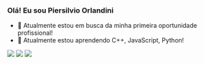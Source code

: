 ### Olá! Eu sou Piersilvio Orlandini

- 🔭  Atualmente estou em busca da minha primeira oportunidade profissional!
- 🌱 Atualmente estou aprendendo C++, JavaScript, Python!
<div> 

  <a href="https://www.instagram.com/orlandini_1/" target="_blank"><img src="https://img.shields.io/badge/-Instagram-%23E4405F?style=for-the-badge&logo=instagram&logoColor=white" target="_blank"></a>
 	<a href="https://www.twitch.tv/orlandini_10" target="_blank"><img src="https://img.shields.io/badge/Twitch-9146FF?style=for-the-badge&logo=twitch&logoColor=white" target="_blank"></a>
  <a href="https://www.linkedin.com/in/piersilvio-orlandini-2ba289269/" target="_blank"><img src="https://img.shields.io/badge/-LinkedIn-%230077B5?style=for-the-badge&logo=linkedin&logoColor=white" target="_blank"></a> 
  
</div>

